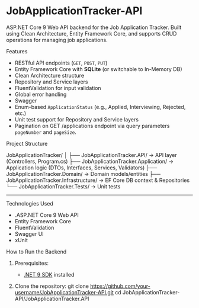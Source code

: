 # JobApplicationTracker-API
ASP.NET Core 9 Web API backend for the Job Application Tracker. Built using Clean Architecture, Entity Framework Core, and supports CRUD operations for managing job applications.

 Features

- RESTful API endpoints (`GET`, `POST`, `PUT`)
- Entity Framework Core with **SQLite** (or switchable to In-Memory DB)
- Clean Architecture structure
- Repository and Service layers
- FluentValidation for input validation
- Global error handling
- Swagger
- Enum-based `ApplicationStatus` (e.g., Applied, Interviewing, Rejected, etc.)
- Unit test support for Repository and Service layers
- Pagination on GET /applications endpoint via query parameters `pageNumber` and `pageSize`.

 Project Structure

JobApplicationTracker/
│
├── JobApplicationTracker.API/ → API layer (Controllers, Program.cs)
├── JobApplicationTracker.Application/ → Application logic (DTOs, Interfaces, Services, Validators)
├── JobApplicationTracker.Domain/ → Domain models/entities
├── JobApplicationTracker.Infrastructure/ → EF Core DB context & Repositories
└── JobApplicationTracker.Tests/ → Unit tests


---

Technologies Used

- .ASP.NET Core 9 Web API
- Entity Framework Core
- FluentValidation
- Swagger UI
- xUnit

How to Run the Backend

1. Prerequisites:
   - [.NET 9 SDK](https://dotnet.microsoft.com/en-us/download/dotnet/9.0) installed 

2. Clone the repository:
   git clone https://github.com/your-username/JobApplicationTracker-API.git
   cd JobApplicationTracker-API/JobApplicationTracker.API


